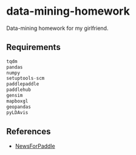 # data-mining-homework

Data-mining homework for my girlfriend.

## Requirements

```python
tqdm
pandas
numpy
setuptools-scm
paddlepaddle
paddlehub
gensim
mapboxgl
geopandas
pyLDAvis
```

## References

* [NewsForPaddle](https://github.com/46319943/NewsForPaddle)